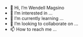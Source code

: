 - 👋 Hi, I’m Wendell Magsino
- 👀 I’m interested in ...
- 🌱 I’m currently learning ...
- 💞️ I’m looking to collaborate on ...
- 📫 How to reach me ...

<!---
WMagsino/WMagsino is a ✨ special ✨ repository because its `README.md` (this file) appears on your GitHub profile.
You can click the Preview link to take a look at your changes.
--->
